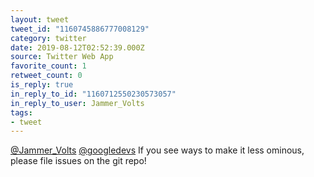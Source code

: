 ```yaml
---
layout: tweet
tweet_id: "1160745886777008129"
category: twitter
date: 2019-08-12T02:52:39.000Z
source: Twitter Web App
favorite_count: 1
retweet_count: 0
is_reply: true
in_reply_to_id: "1160712550230573057"
in_reply_to_user: Jammer_Volts
tags:
- tweet
---
```


[@Jammer_Volts](https://twitter.com/@Jammer_Volts) [@googledevs](https://twitter.com/@googledevs) If you see ways to make it less ominous, please file issues on the git repo!
